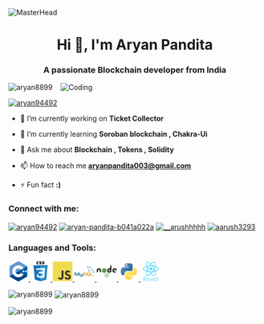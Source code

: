 ![MasterHead](https://www.billboard.com/wp-content/uploads/2022/03/BILLBOARD-BLOCKCHAIN-01-Landing-Shira-Inbar.gif?w=942&h=623&crop=1)
<h1 align="center">Hi 👋, I'm Aryan Pandita</h1>
<h3 align="center">A passionate Blockchain developer from India</h3>
<img align="right" alt="Coding" width="400" src="https://cdn-images-1.medium.com/v2/resize:fit:859/1*IRFhWNqusUWbTsB1hQXhrQ.gif">


<p align="left"> <img src="https://komarev.com/ghpvc/?username=aryan8899&label=Profile%20views&color=0e75b6&style=flat" alt="aryan8899" /> </p>

<p align="left"> <a href="https://twitter.com/aryan94492" target="blank"><img src="https://img.shields.io/twitter/follow/aryan94492?logo=twitter&style=for-the-badge" alt="aryan94492" /></a> </p>

- 🔭 I’m currently working on **Ticket Collector**

- 🌱 I’m currently learning **Soroban blockchain , Chakra-Ui**

- 💬 Ask me about **Blockchain , Tokens , Solidity**

- 📫 How to reach me **aryanpandita003@gmail.com**

- ⚡ Fun fact **:)**

<h3 align="left">Connect with me:</h3>
<p align="left">
<a href="https://twitter.com/aryan94492" target="blank"><img align="center" src="https://raw.githubusercontent.com/rahuldkjain/github-profile-readme-generator/master/src/images/icons/Social/twitter.svg" alt="aryan94492" height="30" width="40" /></a>
<a href="https://linkedin.com/in/aryan-pandita-b041a022a" target="blank"><img align="center" src="https://raw.githubusercontent.com/rahuldkjain/github-profile-readme-generator/master/src/images/icons/Social/linked-in-alt.svg" alt="aryan-pandita-b041a022a" height="30" width="40" /></a>
<a href="https://instagram.com/__arushhhhh" target="blank"><img align="center" src="https://raw.githubusercontent.com/rahuldkjain/github-profile-readme-generator/master/src/images/icons/Social/instagram.svg" alt="__arushhhhh" height="30" width="40" /></a>
<a href="https://discord.gg/aarush3293" target="blank"><img align="center" src="https://raw.githubusercontent.com/rahuldkjain/github-profile-readme-generator/master/src/images/icons/Social/discord.svg" alt="aarush3293" height="30" width="40" /></a>
</p>

<h3 align="left">Languages and Tools:</h3>
<p align="left"> <a href="https://www.w3schools.com/cpp/" target="_blank" rel="noreferrer"> <img src="https://raw.githubusercontent.com/devicons/devicon/master/icons/cplusplus/cplusplus-original.svg" alt="cplusplus" width="40" height="40"/> </a> <a href="https://www.w3schools.com/css/" target="_blank" rel="noreferrer"> <img src="https://raw.githubusercontent.com/devicons/devicon/master/icons/css3/css3-original-wordmark.svg" alt="css3" width="40" height="40"/> </a> <a href="https://developer.mozilla.org/en-US/docs/Web/JavaScript" target="_blank" rel="noreferrer"> <img src="https://raw.githubusercontent.com/devicons/devicon/master/icons/javascript/javascript-original.svg" alt="javascript" width="40" height="40"/> </a> <a href="https://www.mysql.com/" target="_blank" rel="noreferrer"> <img src="https://raw.githubusercontent.com/devicons/devicon/master/icons/mysql/mysql-original-wordmark.svg" alt="mysql" width="40" height="40"/> </a> <a href="https://nodejs.org" target="_blank" rel="noreferrer"> <img src="https://raw.githubusercontent.com/devicons/devicon/master/icons/nodejs/nodejs-original-wordmark.svg" alt="nodejs" width="40" height="40"/> </a> <a href="https://www.python.org" target="_blank" rel="noreferrer"> <img src="https://raw.githubusercontent.com/devicons/devicon/master/icons/python/python-original.svg" alt="python" width="40" height="40"/> </a> <a href="https://reactjs.org/" target="_blank" rel="noreferrer"> <img src="https://raw.githubusercontent.com/devicons/devicon/master/icons/react/react-original-wordmark.svg" alt="react" width="40" height="40"/> </a> </p>

<p><img align="left" src="https://github-readme-stats.vercel.app/api/top-langs?username=aryan8899&show_icons=true&locale=en&layout=compact" alt="aryan8899" /></p>

<p>&nbsp;<img align="center" src="https://github-readme-stats.vercel.app/api?username=aryan8899&show_icons=true&locale=en" alt="aryan8899" /></p>

<p><img align="center" src="https://github-readme-streak-stats.herokuapp.com/?user=aryan8899&" alt="aryan8899" /></p>
